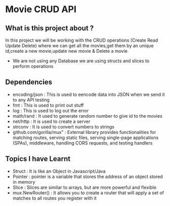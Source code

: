 # Movie CRUD API

## What is this project about ?
In this project we will be working with the CRUD operations (Create Read Update Delete) where we can get all the movies,get them by an unique id,create a new movie,update new movie & Delete a movie 
* We are not using any Database we are using structs and slices to perform operations

## Dependencies
- encoding/json : This is used to eencode data into JSON when we send it to any API testing 
- fmt : This is used to print out stuff
- log : This is used to log out the error
- math/rand : It used to generate random number to give id to the movies 
- net/http : It is used to create a server
- strconv : It is used to convert numbers to strings
- github.com/gorilla/mux" : External library provides functionalities for matching routes, serving static files, serving single-page applications (SPAs), middleware, handling CORS requests, and testing handlers

## Topics I have Learnt

- Struct : It is like an Object in Javascript/Java 
- Pointer : pointer is a variable that stores the address of an object stored in memory
- Slice : Slices are similar to arrays, but are more powerful and flexible
- mux.NewRouter() : It allows you to create a router that will apply a set of matches to all routes you register with it
